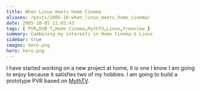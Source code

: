 ```yaml
---
title: When Linux meets Home Cinema
aliases: /posts/2005-10-when_linux_meets_home_cinema/
date: 2005-10-05 11:02:43
tags: [ PVR,DVB-T,Home Cinema,MythTV,Linux,Freeview ]
summary: Combining my interests in Home Cinema & Linux
sidebar: true
images: hero.png
hero: hero.png
---
```


I have started working on a new project at home, it is one I know I am going
to enjoy because it satisfies two of my hobbies. I am going to build a
prototype PVR based on [MythTV](http://www.mythtv.org/).
